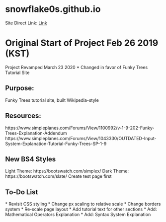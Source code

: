 # snowflake0s.github.io
Site Direct Link: <a href="https://snowflake0s.github.io/">Link</a>

<h1>Original Start of Project Feb 26 2019 (KST)</h1>
Project Revamped March 23 2020
* Changed in favor of Funky Trees Tutorial Site

<h2>Purpose:</h2>
Funky Trees tutorial site, built Wikipedia-style

<h2>Resources:</h2>
https://www.simpleplanes.com/Forums/View/1100992/v-1-9-202-Funky-Trees-Explanation-Addendum
https://www.simpleplanes.com/Forums/View/1043330/OUTDATED-Input-System-Explanation-Tutorial-Funky-Trees-SP-1-9

<h2>New BS4 Styles</h2>
Light Theme: https://bootswatch.com/simplex/
Dark Theme: https://bootswatch.com/slate/
Create test page first

<h2>To-Do List</h2>
* Revisit CSS styling
  * Change px scaling to relative scale
  * Change borders system
  * Re-scale page layout
* Add tutorial text for other sections
  * Add: Mathematical Operators Explanation
  * Add: Syntax System Explanation
